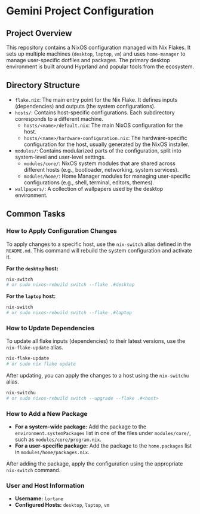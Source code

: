 # Gemini Project Configuration

## Project Overview

This repository contains a NixOS configuration managed with Nix Flakes. It sets up multiple machines (`desktop`, `laptop`, `vm`) and uses `home-manager` to manage user-specific dotfiles and packages. The primary desktop environment is built around Hyprland and popular tools from the ecosystem.

## Directory Structure

-   `flake.nix`: The main entry point for the Nix Flake. It defines inputs (dependencies) and outputs (the system configurations).
-   `hosts/`: Contains host-specific configurations. Each subdirectory corresponds to a different machine.
    -   `hosts/<name>/default.nix`: The main NixOS configuration for the host.
    -   `hosts/<name>/hardware-configuration.nix`: The hardware-specific configuration for the host, usually generated by the NixOS installer.
-   `modules/`: Contains modularized parts of the configuration, split into system-level and user-level settings.
    -   `modules/core/`: NixOS system modules that are shared across different hosts (e.g., bootloader, networking, system services).
    -   `modules/home/`: Home Manager modules for managing user-specific configurations (e.g., shell, terminal, editors, themes).
-   `wallpapers/`: A collection of wallpapers used by the desktop environment.

## Common Tasks

### How to Apply Configuration Changes

To apply changes to a specific host, use the `nix-switch` alias defined in the `README.md`. This command will rebuild the system configuration and activate it.

**For the `desktop` host:**

```bash
nix-switch
# or sudo nixos-rebuild switch --flake .#desktop
```

**For the `laptop` host:**

```bash
nix-switch
# or sudo nixos-rebuild switch --flake .#laptop
```

### How to Update Dependencies

To update all flake inputs (dependencies) to their latest versions, use the `nix-flake-update` alias.

```bash
nix-flake-update
# or sudo nix flake update
```

After updating, you can apply the changes to a host using the `nix-switchu` alias.

```bash
nix-switchu
# or sudo nixos-rebuild switch --upgrade --flake .#<host>
```

### How to Add a New Package

-   **For a system-wide package:** Add the package to the `environment.systemPackages` list in one of the files under `modules/core/`, such as `modules/core/program.nix`.
-   **For a user-specific package:** Add the package to the `home.packages` list in `modules/home/packages.nix`.

After adding the package, apply the configuration using the appropriate `nix-switch` command.

### User and Host Information

-   **Username:** `lortane`
-   **Configured Hosts:** `desktop`, `laptop`, `vm`
